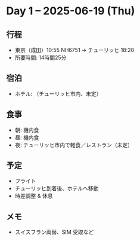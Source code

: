 # Day 1 – 2025-06-19 (Thu)

## 行程
- 東京（成田）10:55 NH6751 → チューリッヒ 18:20
- 所要時間: 14時間25分

## 宿泊
- ホテル: （チューリッヒ市内、未定）

## 食事
- 朝: 機内食
- 昼: 機内食
- 夜: チューリッヒ市内で軽食／レストラン（未定）

## 予定
- フライト
- チューリッヒ到着後、ホテルへ移動
- 時差調整 & 休息

## メモ
- スイスフラン両替、SIM 受取など 